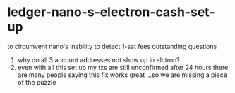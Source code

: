 # ledger-nano-s-electron-cash-set-up
to circumvent nano's inability to detect 1-sat fees
outstanding questions
1) why do all 3 account addresses not show up in elctron?
2) even with all this set up my txs are still unconfirmed after 24 hours
there are many people saying this fix works great ...so we are missing a piece of the puzzle
